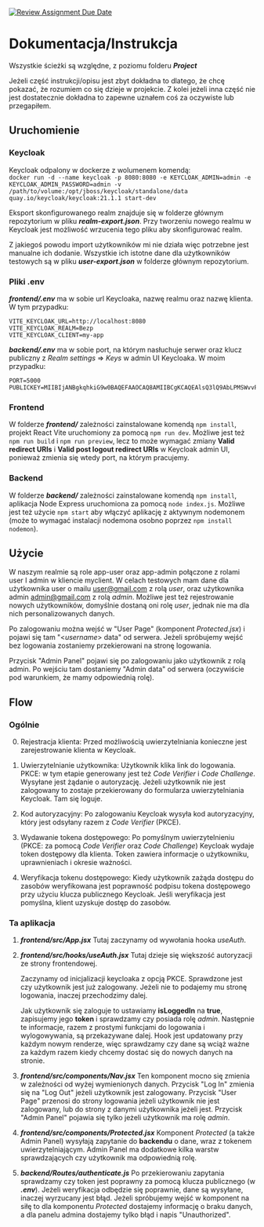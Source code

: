 [![Review Assignment Due Date](https://classroom.github.com/assets/deadline-readme-button-24ddc0f5d75046c5622901739e7c5dd533143b0c8e959d652212380cedb1ea36.svg)](https://classroom.github.com/a/FadZhxrK)

# Dokumentacja/Instrukcja

Wszystkie ścieżki są względne, z poziomu folderu **_Project_**

Jeżeli część instrukcji/opisu jest zbyt dokładna to dlatego, że chcę pokazać, że rozumiem co się dzieje w projekcie.
Z kolei jeżeli inna część nie jest dostatecznie dokładna to zapewne uznałem coś za oczywiste lub przegapiłem.

## Uruchomienie

### Keycloak

Keycloak odpalony w dockerze z wolumenem komendą:<br>
`docker run -d --name keycloak -p 8080:8080 -e KEYCLOAK_ADMIN=admin -e KEYCLOAK_ADMIN_PASSWORD=admin -v /path/to/volume:/opt/jboss/keycloak/standalone/data quay.io/keycloak/keycloak:21.1.1 start-dev`

Eksport skonfigurowanego realm znajduje się w folderze głównym repozytorium w pliku **_realm-export.json_**. Przy tworzeniu nowego realmu w Keycloak jest możliwość wrzucenia tego pliku aby skonfigurować realm.

Z jakiegoś powodu import użytkowników mi nie działa więc potrzebne jest manualne ich dodanie. Wszystkie ich istotne dane dla użytkowników testowych są w pliku **_user-export.json_** w folderze głównym repozytorium.

### Pliki .env

**_frontend/.env_** ma w sobie url Keycloaka, nazwę realmu oraz nazwę klienta. W tym przypadku:

```
VITE_KEYCLOAK_URL=http://localhost:8080
VITE_KEYCLOAK_REALM=Bezp
VITE_KEYCLOAK_CLIENT=my-app
```

**_backend/.env_** ma w sobie port, na którym nasłuchuje serwer oraz klucz publiczny z _Realm settings_ => _Keys_ w admin UI Keycloaka. W moim przypadku:

```
PORT=5000
PUBLICKEY=MIIBIjANBgkqhkiG9w0BAQEFAAOCAQ8AMIIBCgKCAQEAlsQ3lQ9AbLPMSWvvPAm3HTv1vnt7o2jXiskMPZKt54KI4aY5NMRngsfwPlSSjUNVJIbkOI5/bEelCF8TzXju4zXQHtItfQkFYDNHs7G/ZMeK4P26VYOxsb03xbUyKxc9ctsOwf2/YINi9YIOa2Ro7ab8mqqSwk20AZDGPCUvrMViA7ysUKNZY1oaO+gtQjYbXEnYQAqHFD0EHBWZom+d2wPW8/7GOTE5Qv2tA4HPyx9lCyTBV6ys5eo5D/cZkd6eiUtwlPI9ftICh/e7wZQvfkzTBx9QvRS5mPHCOfvA+nF+FkfEk0XWtJO0K52NN33NO9LootX7A82J8C/V4wGu6QIDAQAB
```

### Frontend

W folderze **_frontend/_** zależności zainstalowane komendą `npm install`, projekt React Vite uruchomiony za pomocą `npm run dev`.
Możliwe jest też `npm run build` i `npm run preview`, lecz to może wymagać zmiany **Valid redirect URIs** i **Valid post logout redirect URIs** w Keycloak admin UI, ponieważ zmienia się wtedy port, na którym pracujemy.

### Backend

W folderze **_backend/_** zależności zainstalowane komendą `npm install`, aplikacja Node Express uruchomiona za pomocą `node index.js`. Możliwe jest też użycie `npm start` aby włączyć aplikację z aktywnym nodemonem (może to wymagać instalacji nodemona osobno poprzez `npm install nodemon`).

## Użycie

W naszym realmie są role app-user oraz app-admin połączone z rolami user I admin w kliencie myclient. W celach testowych mam dane dla użytkownika user o mailu user@gmail.com z rolą _user_, oraz użytkownika admin admin@gmail.com z rolą _admin_. Możliwe jest też rejestrowanie nowych użytkowników, domyślnie dostaną oni rolę _user_, jednak nie ma dla nich personalizowanych danych.

Po zalogowaniu można wejść w "User Page" (komponent _Protected.jsx_) i pojawi się tam "<_username_> data" od serwera. Jeżeli spróbujemy wejść bez logowania zostaniemy przekierowani na stronę logowania.

Przycisk "Admin Panel" pojawi się po zalogowaniu jako użytkownik z rolą admin. Po wejściu tam dostaniemy "Admin data" od serwera (oczywiście pod warunkiem, że mamy odpowiednią rolę).

## Flow

### Ogólnie

0. Rejestracja klienta: Przed możliwością uwierzytelniania konieczne jest zarejestrowanie klienta w Keycloak.

1. Uwierzytelnianie użytkownika: Użytkownik klika link do logowania. PKCE: w tym etapie generowany jest też _Code Verifier_ i _Code Challenge_. Wysyłane jest żądanie o autoryzację. Jeżeli użytkownik nie jest zalogowany to zostaje przekierowany do formularza uwierzytelniania Keycloak. Tam się loguje.

2. Kod autoryzacyjny: Po zalogowaniu Keycloak wysyła kod autoryzacyjny, który jest odsyłany razem z _Code Verifier_ (PKCE).

3. Wydawanie tokena dostępowego: Po pomyślnym uwierzytelnieniu (PKCE: za pomocą _Code Verifier_ oraz _Code Challenge_) Keycloak wydaje token dostępowy dla klienta. Token zawiera informacje o użytkowniku, uprawnieniach i okresie ważności.

4. Weryfikacja tokenu dostępowego: Kiedy użytkownik zażąda dostępu do zasobów weryfikowana jest poprawność podpisu tokena dostępowego przy użyciu klucza publicznego Keycloak. Jeśli weryfikacja jest pomyślna, klient uzyskuje dostęp do zasobów.

### Ta aplikacja

1. **_frontend/src/App.jsx_**
   Tutaj zaczynamy od wywołania hooka _useAuth_.

2. **_frontend/src/hooks/useAuth.jsx_**
   Tutaj dzieje się większość autoryzacji ze strony frontendowej.

   Zaczynamy od inicjalizacji keycloaka z opcją PKCE. Sprawdzone jest czy użytkownik jest już zalogowany. Jeżeli nie to podajemy mu stronę logowania, inaczej przechodzimy dalej.

   Jak użytkownik się zaloguje to ustawiamy **isLoggedIn** na **true**, zapisujemy jego **token** i sprawdzamy czy posiada rolę _admin_. Następnie te informacje, razem z prostymi funkcjami do logowania i wylogowywania, są przekazywane dalej. Hook jest updatowany przy każdym nowym renderze, więc sprawdzamy czy dane są wciąż ważne za każdym razem kiedy chcemy dostać się do nowych danych na stronie.

3. **_frontend/src/components/Nav.jsx_**
   Ten komponent mocno się zmienia w zależności od wyżej wymienionych danych. Przycisk "Log In" zmienia się na "Log Out" jeżeli użytkownik jest zalogowany. Przycisk "User Page" przenosi do strony logowania jeżeli użytkownik nie jest zalogowany, lub do strony z danymi użytkownika jeżeli jest. Przycisk "Admin Panel" pojawia się tylko jeżeli użytkownik ma rolę _admin_.

4. **_frontend/src/components/Protected.jsx_**
   Komponent _Protected_ (a także Admin Panel) wysyłają zapytanie do **backendu** o dane, wraz z tokenem uwierzytelniającym. Admin Panel ma dodatkowe kilka warstw sprawdzających czy użytkownik ma odpowiednią rolę.

5. **_backend/Routes/authenticate.js_**
   Po przekierowaniu zapytania sprawdzamy czy token jest poprawny za pomocą klucza publicznego (w **_.env_**). Jeżeli weryfikacja odbędzie się poprawnie, dane są wysyłane, inaczej wyrzucany jest błąd. Jeżeli spróbujemy wejść w komponent na siłę to dla komponentu _Protected_ dostajemy informację o braku danych, a dla panelu admina dostajemy tylko błąd i napis "Unauthorized".

